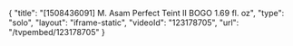 {
    "title": "[1508436091] M. Asam Perfect Teint II BOGO 1.69 fl. oz",
    "type": "solo",
    "layout": "iframe-static",
    "videoId": "123178705",
    "url": "\/tvpembed\/123178705"
}